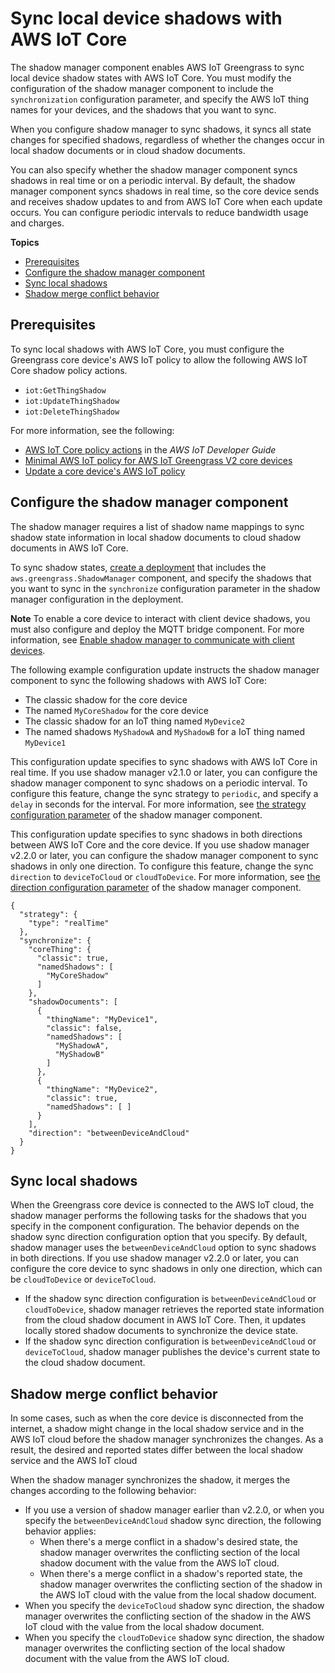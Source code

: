 # Sync local device shadows with AWS IoT Core<a name="sync-shadows-with-iot-core"></a>

The shadow manager component enables AWS IoT Greengrass to sync local device shadow states with AWS IoT Core\. You must modify the configuration of the shadow manager component to include the `synchronization` configuration parameter, and specify the AWS IoT thing names for your devices, and the shadows that you want to sync\. 

When you configure shadow manager to sync shadows, it syncs all state changes for specified shadows, regardless of whether the changes occur in local shadow documents or in cloud shadow documents\.

You can also specify whether the shadow manager component syncs shadows in real time or on a periodic interval\. By default, the shadow manager component syncs shadows in real time, so the core device sends and receives shadow updates to and from AWS IoT Core when each update occurs\. You can configure periodic intervals to reduce bandwidth usage and charges\.

**Topics**
+ [Prerequisites](#shadow-sync-prereqs)
+ [Configure the shadow manager component](#configure-shadow-manager-for-sync)
+ [Sync local shadows](#sync-local-shadows)
+ [Shadow merge conflict behavior](#shadow-merge-behavior)

## Prerequisites<a name="shadow-sync-prereqs"></a>

To sync local shadows with AWS IoT Core, you must configure the Greengrass core device's AWS IoT policy to allow the following AWS IoT Core shadow policy actions\.
+ `iot:GetThingShadow`
+ `iot:UpdateThingShadow`
+ `iot:DeleteThingShadow`

For more information, see the following:
+ [AWS IoT Core policy actions](https://docs.aws.amazon.com/iot/latest/developerguide/iot-policy-actions.html) in the *AWS IoT Developer Guide*
+ [Minimal AWS IoT policy for AWS IoT Greengrass V2 core devices](device-auth.md#greengrass-core-minimal-iot-policy)
+ [Update a core device's AWS IoT policy](device-auth.md#update-core-device-iot-policy)

## Configure the shadow manager component<a name="configure-shadow-manager-for-sync"></a>

The shadow manager requires a list of shadow name mappings to sync shadow state information in local shadow documents to cloud shadow documents in AWS IoT Core\.

To sync shadow states, [create a deployment](create-deployments.md) that includes the `aws.greengrass.ShadowManager` component, and specify the shadows that you want to sync in the `synchronize` configuration parameter in the shadow manager configuration in the deployment\.

**Note**  <a name="note-requirement-enable-shadow-manager-client-devices"></a>
To enable a core device to interact with client device shadows, you must also configure and deploy the MQTT bridge component\. For more information, see [Enable shadow manager to communicate with client devices](work-with-client-device-shadows.md)\.

The following example configuration update instructs the shadow manager component to sync the following shadows with AWS IoT Core:
+ The classic shadow for the core device 
+ The named `MyCoreShadow` for the core device 
+ The classic shadow for an IoT thing named `MyDevice2` 
+ The named shadows `MyShadowA` and `MyShadowB` for a IoT thing named `MyDevice1`

This configuration update specifies to sync shadows with AWS IoT Core in real time\. If you use shadow manager v2\.1\.0 or later, you can configure the shadow manager component to sync shadows on a periodic interval\. To configure this feature, change the sync strategy to `periodic`, and specify a `delay` in seconds for the interval\. For more information, see [the strategy configuration parameter](shadow-manager-component.md#shadow-manager-component-configuration) of the shadow manager component\.

This configuration update specifies to sync shadows in both directions between AWS IoT Core and the core device\. If you use shadow manager v2\.2\.0 or later, you can configure the shadow manager component to sync shadows in only one direction\. To configure this feature, change the sync `direction` to `deviceToCloud` or `cloudToDevice`\. For more information, see [the direction configuration parameter](shadow-manager-component.md#shadow-manager-component-configuration) of the shadow manager component\.

```
{
  "strategy": {
    "type": "realTime"
  },
  "synchronize": {
    "coreThing": {
      "classic": true,
      "namedShadows": [
        "MyCoreShadow"
      ]
    },
    "shadowDocuments": [
      {
        "thingName": "MyDevice1",
        "classic": false,
        "namedShadows": [
          "MyShadowA",
          "MyShadowB"
        ]
      },
      {
        "thingName": "MyDevice2",
        "classic": true,
        "namedShadows": [ ]
      }
    ],
    "direction": "betweenDeviceAndCloud"
  }
}
```

## Sync local shadows<a name="sync-local-shadows"></a>

When the Greengrass core device is connected to the AWS IoT cloud, the shadow manager performs the following tasks for the shadows that you specify in the component configuration\. The behavior depends on the shadow sync direction configuration option that you specify\. By default, shadow manager uses the `betweenDeviceAndCloud` option to sync shadows in both directions\. If you use shadow manager v2\.2\.0 or later, you can configure the core device to sync shadows in only one direction, which can be `cloudToDevice` or `deviceToCloud`\.
+ If the shadow sync direction configuration is `betweenDeviceAndCloud` or `cloudToDevice`, shadow manager retrieves the reported state information from the cloud shadow document in AWS IoT Core\. Then, it updates locally stored shadow documents to synchronize the device state\.
+ If the shadow sync direction configuration is `betweenDeviceAndCloud` or `deviceToCloud`, shadow manager publishes the device's current state to the cloud shadow document\.

## Shadow merge conflict behavior<a name="shadow-merge-behavior"></a>

In some cases, such as when the core device is disconnected from the internet, a shadow might change in the local shadow service and in the AWS IoT cloud before the shadow manager synchronizes the changes\. As a result, the desired and reported states differ between the local shadow service and the AWS IoT cloud

When the shadow manager synchronizes the shadow, it merges the changes according to the following behavior:
+ If you use a version of shadow manager earlier than v2\.2\.0, or when you specify the `betweenDeviceAndCloud` shadow sync direction, the following behavior applies:
  + When there's a merge conflict in a shadow's desired state, the shadow manager overwrites the conflicting section of the local shadow document with the value from the AWS IoT cloud\.
  + When there's a merge conflict in a shadow's reported state, the shadow manager overwrites the conflicting section of the shadow in the AWS IoT cloud with the value from the local shadow document\.
+ When you specify the `deviceToCloud` shadow sync direction, the shadow manager overwrites the conflicting section of the shadow in the AWS IoT cloud with the value from the local shadow document\.
+ When you specify the `cloudToDevice` shadow sync direction, the shadow manager overwrites the conflicting section of the local shadow document with the value from the AWS IoT cloud\.